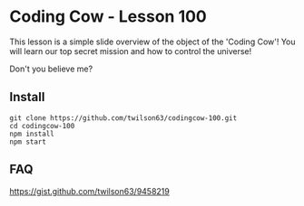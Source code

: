 # Coding Cow - Lesson 100

This lesson is a simple slide overview of the
object of the 'Coding Cow'!  You will learn
our top secret mission and how to control
the universe!

Don't you believe me?

## Install

```
git clone https://github.com/twilson63/codingcow-100.git
cd codingcow-100
npm install
npm start
```

## FAQ

https://gist.github.com/twilson63/9458219



